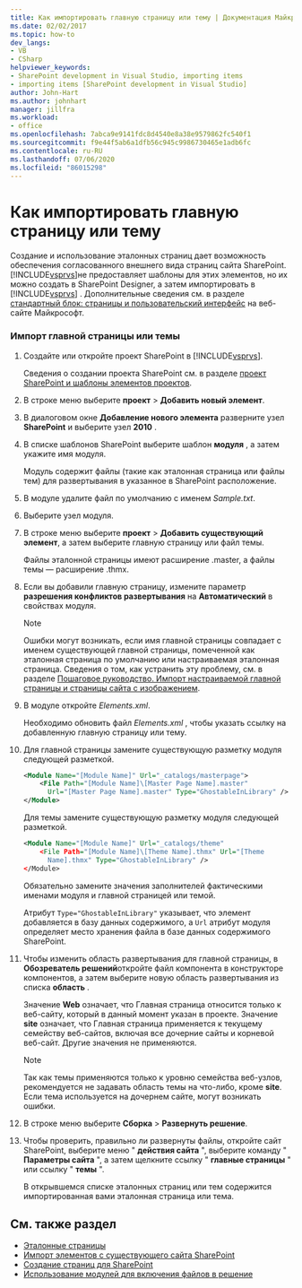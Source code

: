 ```yaml
---
title: Как импортировать главную страницу или тему | Документация Майкрософт
ms.date: 02/02/2017
ms.topic: how-to
dev_langs:
- VB
- CSharp
helpviewer_keywords:
- SharePoint development in Visual Studio, importing items
- importing items [SharePoint development in Visual Studio]
author: John-Hart
ms.author: johnhart
manager: jillfra
ms.workload:
- office
ms.openlocfilehash: 7abca9e9141fdc8d4540e8a38e9579862fc540f1
ms.sourcegitcommit: f9e44f5ab6a1dfb56c945c9986730465e1adb6fc
ms.contentlocale: ru-RU
ms.lasthandoff: 07/06/2020
ms.locfileid: "86015298"
---
```

# <a name="how-to-import-a-master-page-or-theme"></a>Как импортировать главную страницу или тему
  Создание и использование эталонных страниц дает возможность обеспечения согласованного внешнего вида страниц сайта SharePoint. [!INCLUDE[vsprvs](../sharepoint/includes/vsprvs-md.md)]не предоставляет шаблоны для этих элементов, но их можно создать в SharePoint Designer, а затем импортировать в [!INCLUDE[vsprvs](../sharepoint/includes/vsprvs-md.md)] . Дополнительные сведения см. в разделе [стандартный блок: страницы и пользовательский интерфейс](/previous-versions/office/developer/sharepoint-2010/ee539040(v=office.14)) на веб-сайте Майкрософт.

### <a name="to-import-a-master-page-or-theme"></a>Импорт главной страницы или темы

1. Создайте или откройте проект SharePoint в [!INCLUDE[vsprvs](../sharepoint/includes/vsprvs-md.md)].

     Сведения о создании проекта SharePoint см. в разделе [проект SharePoint и шаблоны элементов проектов](../sharepoint/sharepoint-project-and-project-item-templates.md).

2. В строке меню выберите **проект**  >  **Добавить новый элемент**.

3. В диалоговом окне **Добавление нового элемента** разверните узел **SharePoint** и выберите узел **2010** .

4. В списке шаблонов SharePoint выберите шаблон **модуля** , а затем укажите имя модуля.

     Модуль содержит файлы (такие как эталонная страница или файлы тем) для развертывания в указанное в SharePoint расположение.

5. В модуле удалите файл по умолчанию с именем *Sample.txt*.

6. Выберите узел модуля.

7. В строке меню выберите **проект**  >  **Добавить существующий элемент**, а затем выберите главную страницу или файл темы.

     Файлы эталонной страницы имеют расширение .master, а файлы темы — расширение .thmx.

8. Если вы добавили главную страницу, измените параметр **разрешения конфликтов развертывания** на **Автоматический** в свойствах модуля.

    > [!NOTE]
    > Ошибки могут возникать, если имя главной страницы совпадает с именем существующей главной страницы, помеченной как эталонная страница по умолчанию или настраиваемая эталонная страница. Сведения о том, как устранить эту проблему, см. в разделе [Пошаговое руководство. Импорт настраиваемой главной страницы и страницы сайта с изображением](../sharepoint/walkthrough-import-a-custom-master-page-and-site-page-with-an-image.md).

9. В модуле откройте *Elements.xml*.

     Необходимо обновить файл *Elements.xml* , чтобы указать ссылку на добавленную главную страницу или тему.

10. Для главной страницы замените существующую разметку модуля следующей разметкой.

    ```xml
    <Module Name="[Module Name]" Url="_catalogs/masterpage">
        <File Path="[Module Name]\[Master Page Name].master"
          Url="[Master Page Name].master" Type="GhostableInLibrary" />
    </Module>
    ```

     Для темы замените существующую разметку модуля следующей разметкой.

    ```xml
    <Module Name="[Module Name]" Url="_catalogs/theme"
        <File Path="[Module Name]\[Theme Name].thmx" Url="[Theme
          Name].thmx" Type="GhostableInLibrary" />
    </Module>
    ```

     Обязательно замените значения заполнителей фактическими именами модуля и главной страницей или темой.

     Атрибут `Type="GhostableInLibrary"` указывает, что элемент добавляется в базу данных содержимого, а `Url` атрибут модуля определяет место хранения файла в базе данных содержимого SharePoint.

11. Чтобы изменить область развертывания для главной страницы, в **Обозреватель решений**откройте файл компонента в конструкторе компонентов, а затем выберите новую область развертывания из списка **область** .

     Значение **Web** означает, что Главная страница относится только к веб-сайту, который в данный момент указан в проекте. Значение **site** означает, что Главная страница применяется к текущему семейству веб-сайтов, включая все дочерние сайты и корневой веб-сайт. Другие значения не применяются.

    > [!NOTE]
    > Так как темы применяются только к уровню семейства веб-узлов, рекомендуется не задавать область темы на что-либо, кроме **site**. Если тема используется на дочернем сайте, могут возникать ошибки.

12. В строке меню выберите **Сборка**  >  **Развернуть решение**.

13. Чтобы проверить, правильно ли развернуты файлы, откройте сайт SharePoint, выберите меню " **действия сайта** ", выберите команду " **Параметры сайта** ", а затем щелкните ссылку " **главные страницы** " или ссылку " **темы** ".

     В открывшемся списке эталонных страниц или тем содержится импортированная вами эталонная страница или тема.

## <a name="see-also"></a>См. также раздел
- [Эталонные страницы](/previous-versions/office/developer/sharepoint-2010/ms443795(v=office.14))
- [Импорт элементов с существующего сайта SharePoint](../sharepoint/importing-items-from-an-existing-sharepoint-site.md)
- [Создание страниц для SharePoint](../sharepoint/creating-pages-for-sharepoint.md)
- [Использование модулей для включения файлов в решение](../sharepoint/using-modules-to-include-files-in-the-solution.md)
